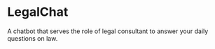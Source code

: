 # LegalChat
A chatbot that serves the role of legal consultant to answer your daily questions on law.
